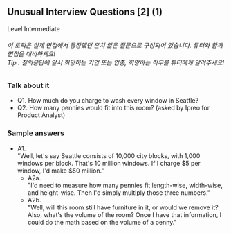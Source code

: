 ## Unusual Interview Questions [2] (1)
Level Intermediate
###### 이 토픽은 실제 면접에서 등장했던 흔치 않은 질문으로 구성되어 있습니다. 튜터와 함께 면접을 대비하세요!<br/>Tip : 질의응답에 앞서 희망하는 기업 또는 업종, 희망하는 직무를 튜터에게 알려주세요!

### Talk about it
- Q1. How much do you charge to wash every window in Seattle?- Q2. How many pennies would fit into this room? (asked by Ipreo for Product Analyst)
### Sample answers
- A1.  
"Well, let's say Seattle consists of 10,000 city blocks, with 1,000 windows per block. That's 10 million windows. If I charge $5 per window, I'd make $50 million."  - A2a.  
"I'd need to measure how many pennies fit length-wise, width-wise, and height-wise. Then I'd simply multiply those three numbers."   - A2b.  
"Well, will this room still have furniture in it, or would we remove it? Also, what's the volume of the room? Once I have that information, I could do the math based on the volume of a penny."

